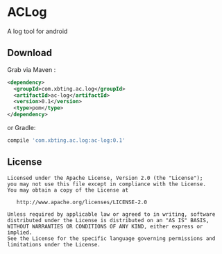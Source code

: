 ACLog
======

A log tool for android

Download
--------

Grab via Maven  :
```xml
<dependency>
  <groupId>com.xbting.ac.log</groupId>
  <artifactId>ac-log</artifactId>
  <version>0.1</version>
  <type>pom</type>
</dependency>
```
or Gradle:
```groovy
compile 'com.xbting.ac.log:ac-log:0.1'
```


License
-------

    Licensed under the Apache License, Version 2.0 (the "License");
    you may not use this file except in compliance with the License.
    You may obtain a copy of the License at

       http://www.apache.org/licenses/LICENSE-2.0

    Unless required by applicable law or agreed to in writing, software
    distributed under the License is distributed on an "AS IS" BASIS,
    WITHOUT WARRANTIES OR CONDITIONS OF ANY KIND, either express or implied.
    See the License for the specific language governing permissions and
    limitations under the License.



